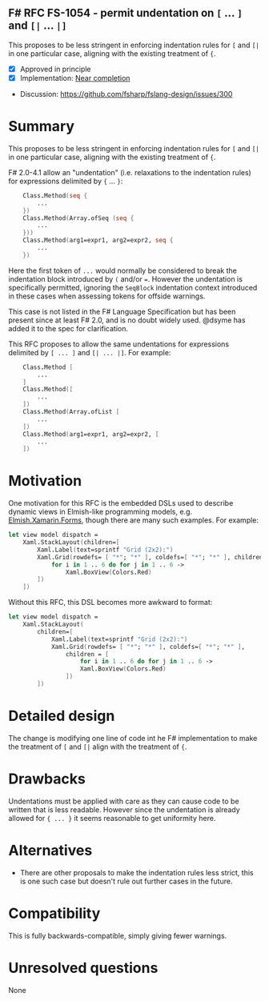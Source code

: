 ## F# RFC FS-1054 - permit undentation on `[` ... `]` and `[|` ... `|]`

This proposes to be less stringent in enforcing indentation rules for `[` and `[|` in one particular case,
aligning with the existing treatment of `{`.

* [x] Approved in principle
* [x] Implementation: [Near completion](https://github.com/Microsoft/visualfsharp/pull/4929)
* Discussion: https://github.com/fsharp/fslang-design/issues/300

# Summary
[summary]: #summary

This proposes to be less stringent in enforcing indentation rules for `[` and `[|` in one particular case,
aligning with the existing treatment of `{`.

F# 2.0-4.1 allow an "undentation" (i.e. relaxations to the indentation rules) for expressions delimited by `{` ... `}`:

```fsharp
    Class.Method(seq {
        ...
    })
    Class.Method(Array.ofSeq (seq {
        ...
    }))
    Class.Method(arg1=expr1, arg2=expr2, seq {
        ...
    })
```
Here the first token of `...` would normally be considered to break the indentation block introduced by `(` and/or `=`.
However the undentation is specifically permitted, ignoring the `SeqBlock` indentation context introduced in these cases when
assessing tokens for offside warnings.

This case is not listed in the F# Language Specification but has been present since at least F# 2.0, and is no doubt widely used.  @dsyme has added it to the spec for clarification.

This RFC proposes to allow the same undentations for expressions delimited by `[ ... ]` and `[| ... |]`. For example:

```fsharp
    Class.Method [
        ...
    ]
    Class.Method([
        ...
    ])
    Class.Method(Array.ofList [
        ...
    ])
    Class.Method(arg1=expr1, arg2=expr2, [
        ...
    ])
```

# Motivation
[motivation]: #motivation

One motivation for this RFC is the embedded DSLs used to describe dynamic views in Elmish-like programming models, e.g.
[Elmish.Xamarin.Forms](https://github.com/fsprojects/Elmish.XamarinForms/blob/master/README.md), though there are many such examples.
For example:

```fsharp
let view model dispatch =
    Xaml.StackLayout(children=[
        Xaml.Label(text=sprintf "Grid (2x2):")
        Xaml.Grid(rowdefs= [ "*"; "*" ], coldefs=[ "*"; "*" ], children = [
            for i in 1 .. 6 do for j in 1 .. 6 -> 
                Xaml.BoxView(Colors.Red)
        ])
    ])
```
Without this RFC, this DSL becomes more awkward to format:
```fsharp
let view model dispatch =
    Xaml.StackLayout(
        children=[
            Xaml.Label(text=sprintf "Grid (2x2):")
            Xaml.Grid(rowdefs= [ "*"; "*" ], coldefs=[ "*"; "*" ], 
                children = [
                    for i in 1 .. 6 do for j in 1 .. 6 -> 
                    Xaml.BoxView(Colors.Red)
                ])
        ])
```

# Detailed design
[design]: #detailed-design

The change is modifying one line of code int he F# implementation to make the treatment of `[` and `[|` align with the treatment of `{`.



# Drawbacks
[drawbacks]: #drawbacks

Undentations must be applied with care as they can cause code to be written that is less readable.  However since the undentation is already allowed
for `{ ... }` it seems reasonable to get uniformity here.

# Alternatives
[alternatives]: #alternatives

* There are other proposals to make the indentation rules less strict, this is one such case but doesn't rule out further cases in the future.

# Compatibility
[compatibility]: #compatibility

This is fully backwards-compatible, simply giving fewer warnings.

# Unresolved questions
[unresolved]: #unresolved-questions

None

